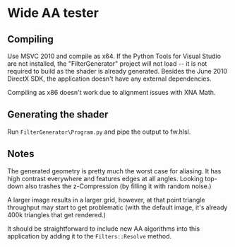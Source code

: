 Wide AA tester
==============

Compiling
---------

Use MSVC 2010 and compile as x64. If the Python Tools for Visual Studio are not installed, the "FilterGenerator" project will not load -- it is not required to build as the shader is already generated. Besides the June 2010 DirectX SDK, the application doesn't have any external dependencies.

Compiling as x86 doesn't work due to alignment issues with XNA Math.

Generating the shader
---------------------

Run `FilterGenerator\Program.py` and pipe the output to fw.hlsl.

Notes
-----

The generated geometry is pretty much the worst case for aliasing. It has high contrast everywhere and features edges at all angles. Looking top-down also trashes the z-Compression (by filling it with random noise.)

A larger image results in a larger grid, however, at that point triangle throughput may start to get problematic (with the default image, it's already 400k triangles that get rendered.)

It should be straightforward to include new AA algorithms into this application by adding it to the `Filters::Resolve` method.